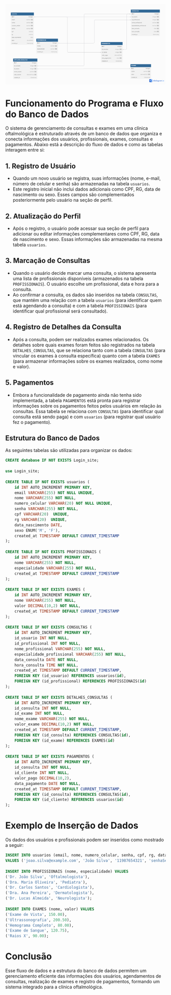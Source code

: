 
![Untitled](./pictures/Untitled.png)

# Funcionamento do Programa e Fluxo do Banco de Dados

O sistema de gerenciamento de consultas e exames em uma clínica oftalmológica é estruturado através de um banco de dados que organiza e conecta informações dos usuários, profissionais, exames, consultas e pagamentos. Abaixo está a descrição do fluxo de dados e como as tabelas interagem entre si:

## 1. Registro de Usuário
- Quando um novo usuário se registra, suas informações (nome, e-mail, número de celular e senha) são armazenadas na tabela `usuarios`.
- Este registro inicial não inclui dados adicionais como CPF, RG, data de nascimento ou sexo. Esses campos são complementados posteriormente pelo usuário na seção de perfil.

## 2. Atualização do Perfil
- Após o registro, o usuário pode acessar sua seção de perfil para adicionar ou editar informações complementares como CPF, RG, data de nascimento e sexo. Essas informações são armazenadas na mesma tabela `usuarios`.

## 3. Marcação de Consultas
- Quando o usuário decide marcar uma consulta, o sistema apresenta uma lista de profissionais disponíveis (armazenados na tabela `PROFISSIONAIS`). O usuário escolhe um profissional, data e hora para a consulta.
- Ao confirmar a consulta, os dados são inseridos na tabela `CONSULTAS`, que mantém uma relação com a tabela `usuarios` (para identificar quem está agendando a consulta) e com a tabela `PROFISSIONAIS` (para identificar qual profissional será consultado).

## 4. Registro de Detalhes da Consulta
- Após a consulta, podem ser realizados exames relacionados. Os detalhes sobre quais exames foram feitos são registrados na tabela `DETALHES_CONSULTAS`, que se relaciona tanto com a tabela `CONSULTAS` (para vincular os exames à consulta específica) quanto com a tabela `EXAMES` (para armazenar informações sobre os exames realizados, como nome e valor).

## 5. Pagamentos
- Embora a funcionalidade de pagamento ainda não tenha sido implementada, a tabela `PAGAMENTOS` está pronta para registrar informações sobre os pagamentos feitos pelos usuários em relação às consultas. Essa tabela se relaciona com `CONSULTAS` (para identificar qual consulta está sendo paga) e com `usuarios` (para registrar qual usuário fez o pagamento).

## Estrutura do Banco de Dados
As seguintes tabelas são utilizadas para organizar os dados:

```sql
CREATE database IF NOT EXISTS Login_site;

use Login_site;

CREATE TABLE IF NOT EXISTS usuarios (
    id INT AUTO_INCREMENT PRIMARY KEY,
    email VARCHAR(255) NOT NULL UNIQUE,
    nome VARCHAR(255) NOT NULL,
    numero_celular VARCHAR(20) NOT NULL UNIQUE,
    senha VARCHAR(255) NOT NULL,
    cpf VARCHAR(20)  UNIQUE,
    rg VARCHAR(20)  UNIQUE,
    data_nascimento DATE,
    sexo ENUM('M', 'F'),
    created_at TIMESTAMP DEFAULT CURRENT_TIMESTAMP
);

CREATE TABLE IF NOT EXISTS PROFISSIONAIS (
    id INT AUTO_INCREMENT PRIMARY KEY,
    nome VARCHAR(255) NOT NULL,
    especialidade VARCHAR(255) NOT NULL,
    created_at TIMESTAMP DEFAULT CURRENT_TIMESTAMP
);

CREATE TABLE IF NOT EXISTS EXAMES (
    id INT AUTO_INCREMENT PRIMARY KEY,
    nome VARCHAR(255) NOT NULL,
    valor DECIMAL(10,2) NOT NULL,
    created_at TIMESTAMP DEFAULT CURRENT_TIMESTAMP
);

CREATE TABLE IF NOT EXISTS CONSULTAS (
    id INT AUTO_INCREMENT PRIMARY KEY,
    id_usuario INT NOT NULL,
    id_profissional INT NOT NULL,
    nome_profissional VARCHAR(255) NOT NULL,
    especialidade_profissional VARCHAR(255) NOT NULL,
    data_consulta DATE NOT NULL,
    hora_consulta TIME NOT NULL,
    created_at TIMESTAMP DEFAULT CURRENT_TIMESTAMP,
    FOREIGN KEY (id_usuario) REFERENCES usuarios(id),
    FOREIGN KEY (id_profissional) REFERENCES PROFISSIONAIS(id)
);

CREATE TABLE IF NOT EXISTS DETALHES_CONSULTAS (
    id INT AUTO_INCREMENT PRIMARY KEY,
    id_consulta INT NOT NULL,
    id_exame INT NOT NULL,
    nome_exame VARCHAR(255) NOT NULL,
    valor_exame DECIMAL(10,2) NOT NULL,
    created_at TIMESTAMP DEFAULT CURRENT_TIMESTAMP,
    FOREIGN KEY (id_consulta) REFERENCES CONSULTAS(id),
    FOREIGN KEY (id_exame) REFERENCES EXAMES(id)
);

CREATE TABLE IF NOT EXISTS PAGAMENTOS (
    id INT AUTO_INCREMENT PRIMARY KEY,
    id_consulta INT NOT NULL,
    id_cliente INT NOT NULL,
    valor_pago DECIMAL(10,2),
    data_pagamento DATE NOT NULL,
    created_at TIMESTAMP DEFAULT CURRENT_TIMESTAMP,
    FOREIGN KEY (id_consulta) REFERENCES CONSULTAS(id),
    FOREIGN KEY (id_cliente) REFERENCES usuarios(id)
);
```
# Exemplo de Inserção de Dados

Os dados dos usuários e profissionais podem ser inseridos como mostrado a seguir:

```sql
INSERT INTO usuarios (email, nome, numero_celular, senha, cpf, rg, data_nascimento, sexo)
VALUES ('joao.silva@example.com', 'João Silva', '11987654321', 'senhaSegura123', '12345678909', '123456789', '1990-05-15', 'M');

INSERT INTO PROFISSIONAIS (nome, especialidade) VALUES 
('Dr. João Silva', 'Oftalmologista'),
('Dra. Maria Oliveira', 'Pediatra'),
('Dr. Carlos Santos', 'Cardiologista'),
('Dra. Ana Pereira', 'Dermatologista'),
('Dr. Lucas Almeida', 'Neurologista');

INSERT INTO EXAMES (nome, valor) VALUES 
('Exame de Vista', 150.00),
('Ultrassonografia', 200.50),
('Hemograma Completo', 80.00),
('Exame de Sangue', 120.75),
('Raios X', 90.00);

```

# Conclusão

Esse fluxo de dados e a estrutura do banco de dados permitem um gerenciamento eficiente das informações dos usuários, agendamentos de consultas, realização de exames e registro de pagamentos, formando um sistema integrado para a clínica oftalmológica.